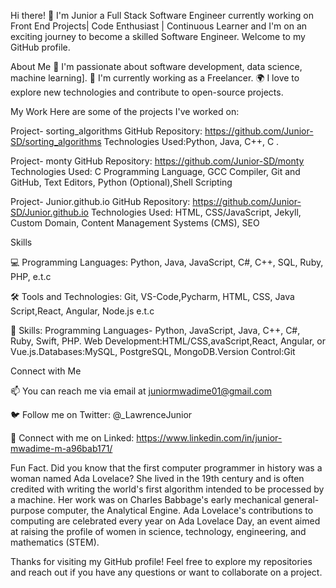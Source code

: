 Hi there! 👋 I'm Junior a Full Stack Software Engineer currently working on Front End Projects| Code Enthusiast | Continuous Learner and I'm on an exciting journey to become a skilled Software Engineer. 
Welcome to my GitHub profile.

About Me
🌟 I'm passionate about software development, data science, machine learning].
💼 I'm currently working as a Freelancer.
🌍 I love to explore new technologies and contribute to open-source projects.

My Work
Here are some of the projects I've worked on:

Project- sorting_algorithms
GitHub Repository: https://github.com/Junior-SD/sorting_algorithms
Technologies Used:Python, Java, C++, C .

Project- monty
GitHub Repository: https://github.com/Junior-SD/monty
Technologies Used: C Programming Language, GCC Compiler, Git and GitHub, Text Editors, Python (Optional),Shell Scripting

Project- Junior.github.io
GitHub Repository: https://github.com/Junior-SD/Junior.github.io
Technologies Used: HTML, CSS/JavaScript, Jekyll, Custom Domain, Content Management Systems (CMS), SEO 

Skills

💻 Programming Languages: Python, Java, JavaScript, C#, C++, SQL, Ruby, PHP, e.t.c

🛠️ Tools and Technologies: Git, VS-Code,Pycharm, HTML, CSS, Java Script,React, Angular, Node.js e.t.c

🧠 Skills: Programming Languages- Python, JavaScript, Java, C++, C#, Ruby, Swift, PHP. Web Development:HTML/CSS,avaScript,React, Angular, or Vue.js.Databases:MySQL, PostgreSQL, MongoDB.Version Control:Git

Connect with Me

📫 You can reach me via email at juniormwadime01@gmail.com

🐦 Follow me on Twitter: @_LawrenceJunior

💼 Connect with me on Linked: https://www.linkedin.com/in/junior-mwadime-m-a96bab171/

Fun Fact.
Did you know that the first computer programmer in history was a woman named Ada Lovelace? She lived in the 19th century and is often credited with writing the world's first algorithm intended to be processed by a machine. Her work was on Charles Babbage's early mechanical general-purpose computer, the Analytical Engine. Ada Lovelace's contributions to computing are celebrated every year on Ada Lovelace Day, an event aimed at raising the profile of women in science, technology, engineering, and mathematics (STEM).

Thanks for visiting my GitHub profile! Feel free to explore my repositories and reach out if you have any questions or want to collaborate on a project.
